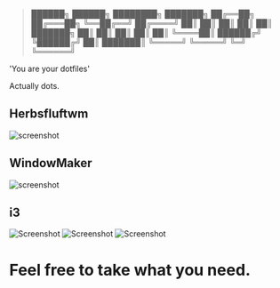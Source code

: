 >
> ██████╗   ██████╗  ████████╗ ███████╗ 
> ██╔══██╗ ██╔═══██╗ ╚══██╔══╝ ██╔════╝ 
> ██║  ██║ ██║   ██║    ██║    ███████╗ 
> ██║  ██║ ██║   ██║    ██║    ╚════██║ 
> ██████╔╝ ╚██████╔╝    ██║    ███████║ 
> ╚═════╝   ╚═════╝     ╚═╝    ╚══════╝ 
>
'You are your dotfiles'

Actually dots.

## Herbsfluftwm

![screenshot](https://i.redd.it/316yf672hgdz.png)

## WindowMaker

![screenshot](https://i.redd.it/bebmw5yzk9bz.png)

## i3

![Screenshot](https://i.imgur.com/ujhrXu4.png)
![Screenshot](https://i.imgur.com/TRMMk7H.png)
![Screenshot](https://i.imgur.com/vr5vtff.png)


# Feel free to take what you need.
